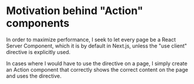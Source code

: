 # Motivation behind "Action" components

In order to maximize performance, I seek to let every page be a React Server Component, which it is by default in
Next.js, unless the "use client" directive is explicitly used. 

In cases where I would have to use the directive on a page,
I simply create an Action component that correctly shows the correct content on the page and uses the directive.

